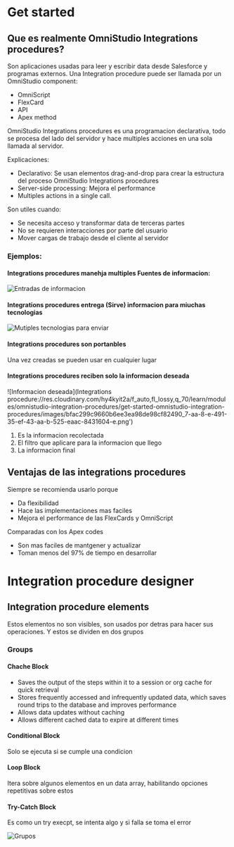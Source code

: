 # Get started

## Que es realmente OmniStudio Integrations procedures?

Son aplicaciones usadas para leer y escribir data desde Salesforce y programas externos. Una Integration procedure puede ser llamada por un OmniStudio component:

* OmniScript
* FlexCard
* API
* Apex method

OmniStudio Integrations procedures es una programacion declarativa, todo se procesa del lado del servidor y hace multiples acciones en una sola llamada al servidor.

Explicaciones:

- Declarativo: Se usan elementos drag-and-drop para crear la estructura del proceso OmniStudio Integrations procedures
- Server-side processing: Mejora el performance
- Multiples actions in a single call.

Son utiles cuando:

- Se necesita acceso y transformar data de terceras partes
- No se requieren interacciones por parte del usuario
- Mover cargas de trabajo desde el cliente al servidor

### Ejemplos:

#### Integrations procedures manehja multiples Fuentes de informacion:

![Entradas de informacion]('https://res.cloudinary.com/hy4kyit2a/f_auto,fl_lossy,q_70/learn/modules/omnistudio-integration-procedures/get-started-omnistudio-integration-procedures/images/b1203ea97a8b9010862f7effa28e1e3a_ce-16-f-13-b-c-153-41-ba-b-112-211-c-92473788.png')

#### Integrations procedures entrega (Sirve) informacion para miuchas tecnologias

![Mutiples tecnologias para enviar]('https://res.cloudinary.com/hy4kyit2a/f_auto,fl_lossy,q_70/learn/modules/omnistudio-integration-procedures/get-started-omnistudio-integration-procedures/images/8c5a4a20c5fbda2c5e7cb3b666007b7a_7-db-51-f-97-24-c-7-4-c-4-e-9-dab-c-1152-a-2-f-99-c-4.png') 

#### Integrations procedures son portanbles

Una vez creadas se pueden usar en cualquier lugar

####  Integrations procedures reciben solo la informacion deseada

![Informacion deseada](Integrations procedure://res.cloudinary.com/hy4kyit2a/f_auto,fl_lossy,q_70/learn/modules/omnistudio-integration-procedures/get-started-omnistudio-integration-procedures/images/bfac299c9660b6ee3ea98de98cf82490_7-aa-8-e-491-35-ef-43-aa-b-525-eaac-8431604-e.png')

1. Es la informacion recolectada
2. El filtro que aplicare para la informacion que llego
3. La informacion final

## Ventajas de las integrations procedures

Siempre se recomienda usarlo porque

- Da flexibilidad
- Hace las implementaciones mas faciles
- Mejora el performance de las FlexCards y OmniScript

Comparadas con los Apex codes

- Son mas faciles de mantgener y actualizar
- Toman menos del 97% de tiempo en desarrollar

# Integration procedure designer

## Integration procedure elements

Estos elementos no son visibles, son usados por detras para hacer sus operaciones. Y estos se dividen en dos grupos

### Groups

#### Chache Block

* Saves the output of the steps within it to a session or org cache for quick retrieval
* Stores frequently accessed and infrequently updated data, which saves round trips to the database and improves performance
* Allows data updates without caching
* Allows different cached data to expire at different times

#### Conditional Block 

Solo se ejecuta si se cumple una condicion

#### Loop Block

Itera sobre algunos elementos en un data array, habilitando opciones repetitivas sobre estos

#### Try-Catch Block

Es como un try execpt, se intenta algo y si falla se toma el error

![Grupos]('https://res.cloudinary.com/hy4kyit2a/f_auto,fl_lossy,q_70/learn/modules/omnistudio-integration-procedures/explore-omnistudio-integration-procedure-designer/images/3c51dfd4a34daa61d2ed59ce12be49a0_d-4-ef-4557-7214-4-cdf-8-aeb-0-c-337-fc-0-d-578.png')






